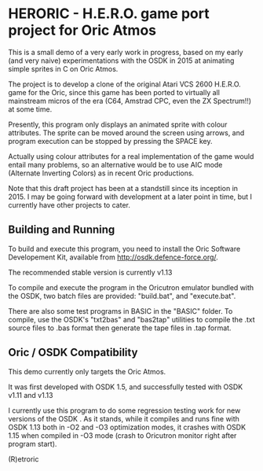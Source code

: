 # HERORIC - H.E.R.O. game port project for Oric Atmos

This is a small demo of a very early work in progress, based on my early  (and very naive) experimentations with the OSDK in 2015 at animating simple sprites in C on Oric Atmos.

The project is to develop a clone of the original Atari VCS 2600 H.E.R.O. game for the Oric, since this game has been ported to virtually all mainstream micros of the era (C64, Amstrad CPC, even the ZX Spectrum!!) at some time.

Presently, this program only displays an animated sprite with colour attributes. The sprite can   be moved around the screen using arrows, and program execution can be stopped by pressing the SPACE key.

Actually using colour attributes for a real implementation of the game would entail many problems, so an alternative would be to use AIC mode (Alternate Inverting Colors) as in recent Oric productions.

Note that this draft project has been at a standstill since its inception in 2015. I may be going forward with development at a later point in time, but I currently have other projects to cater.


## Building and Running

To build and execute this program, you need to install the Oric Software Developement Kit, available  from http://osdk.defence-force.org/.

The recommended stable version is currently v1.13

To compile and execute the program in the Oricutron emulator bundled with the OSDK, two batch files are provided: "build.bat", and "execute.bat".

There are also some test programs in BASIC in the "BASIC" folder. To compile, use the OSDK's  "txt2bas" and "bas2tap" utilities to compile the .txt source files to .bas format then generate the tape files in .tap format. 


## Oric / OSDK Compatibility

This demo currently only targets the Oric Atmos.

It was first developed with OSDK 1.5, and successfully tested with OSDK v1.11 and v1.13

I currently use this program to do some regression testing work for new versions of the OSDK . As it stands, while it compiles and runs fine with OSDK 1.13 both in -O2 and -O3 optimization modes, it crashes with OSDK 1.15 when compiled in -O3 mode (crash to Oricutron monitor right after program start).

(R)etroric






